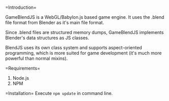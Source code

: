 =Introduction=

GameBlendJS is a WebGL/Babylon.js based game engine.  It 
uses the .blend file format from Blender as it's main file format.  

Since .blend files are structured memory dumps, GameBlendJS 
implements Blender's data structures as JS classes.

BlendJS uses its own class system and supports aspect-oriented
programming, which is more suited for game development (it's
much more powerful than normal mixins).

=Requirements=

1. Node.js
2. NPM

=Installation=
Execute `npm update` in command line.